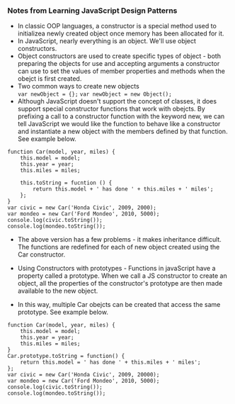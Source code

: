 ### Notes from Learning JavaScript Design Patterns
* In classic OOP languages, a constructor is a special method used to initializea  newly created object once memory has been allocated for it.
* In JavaScript, nearly everything is an object. We'll use object constructors.
* Object constructors are used to create specific types of object - both preparing the objects for use and accepting arguments a constructor can use to set the values of member properties and methods when the obejct is first created.
* Two common ways to create new objects  
`var newObject = {};`
`var newObject = new Object();`
* Although JavaScript doesn't support the concept of classes, it does support special constructor functions that work with obejcts. By prefixing a call to a constructor function with the keyword new, we can tell JavaScript we would like the function to behave like a constructor and instantiate a new object with the members defined by that function. See example below.
```
function Car(model, year, miles) {
    this.model = model;
    this.year = year;
    this.miles = miles;

    this.toString = fucntion () {
        return this.model + ' has done ' + this.miles + ' miles';
    };
}
var civic = new Car('Honda Civic', 2009, 2000);
var mondeo = new Car('Ford Mondeo', 2010, 5000);
console.log(civic.toString());
console.log(mondeo.toString());
```
  
* The above version has a few problems - it makes inheritance difficult. The functions are redefined for each of new object created using the Car constructor.
  
* Using Constructors with prototypes - Functions in javaScript have a property called a prototype. When we call a JS constructor to create an object, all the properties of the constructor's prototype are then made available to the new object.
* In this way, multiple Car obejcts can be created that access the same prototype. See example below.  
```
function Car(model, year, miles) {
    this.model = model;
    this.year = year;
    this.miles = miles;
}
Car.prototype.toString = function() {
    return this.model = ' has done ' + this.miles + ' miles';
};
var civic = new Car('Honda Civic', 2009, 20000);
var mondeo = new Car('Ford Mondeo', 2010, 5000);
console.log(civic.toString());
console.log(mondeo.toString());
```
